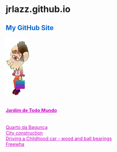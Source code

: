 # jrlazz.github.io
<h2 style="color:#06c;">My GitHub Site<br></h2>
<img src="ag_baboy.gif"><br>
<h2><a href="https://jrlazz.github.io/vivian/jtm.html" target="_blank" style="font-size:11pt;color:#c0c;">Jardim de Todo Mundo</a></h2><br>
<a href="https://jrlazz.eu5.org/qdb/form02.php" target="_blank" style="font-size:11pt;color:#c0c;">Quarto da Bagunça</a><br>
<a href="https://jrlazz.github.io/anim/Vdrag.html" target="_blank" style="font-size:11pt;color:#c0c;">City construction</a><br>
<a href="https://jrlazz.github.io/ggk/woody.html" target="_blank" style="font-size:11pt;color:#c0c;">Driving a Childhood car - wood and ball bearings</a><br>
<a href="https://jrlazz.eu5.org/" target="_blank" style="font-size:11pt;color:#c0c;">Freewha</a>

